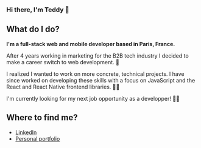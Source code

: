 ### Hi there, I'm Teddy 👋

## What do I do?

**I'm a full-stack web and mobile developer based in Paris, France.**

After 4 years working in marketing for the B2B tech industry I decided to make a career switch to web development. 🚀 

I realized I wanted to work on more concrete, technical projects. I have since worked on developing these skills with a focus on JavaScript and the React and React Native frontend libraries. 👨‍💻 

I'm currently looking for my next job opportunity as a developper! 👨‍💼 

## Where to find me?

- [LinkedIn](https://www.linkedin.com/in/teddybeau/)
- [Personal portfolio](https://teddy-beau.com/)

<!--
**teddy-beau/teddy-beau** is a ✨ _special_ ✨ repository because its `README.md` (this file) appears on your GitHub profile.

Here are some ideas to get you started:

- 🔭 I’m currently working on ...
- 🌱 I’m currently learning ...
- 👯 I’m looking to collaborate on ...
- 🤔 I’m looking for help with ...
- 💬 Ask me about ...
- 📫 How to reach me: ...
- 😄 Pronouns: ...
- ⚡ Fun fact: ...
-->
